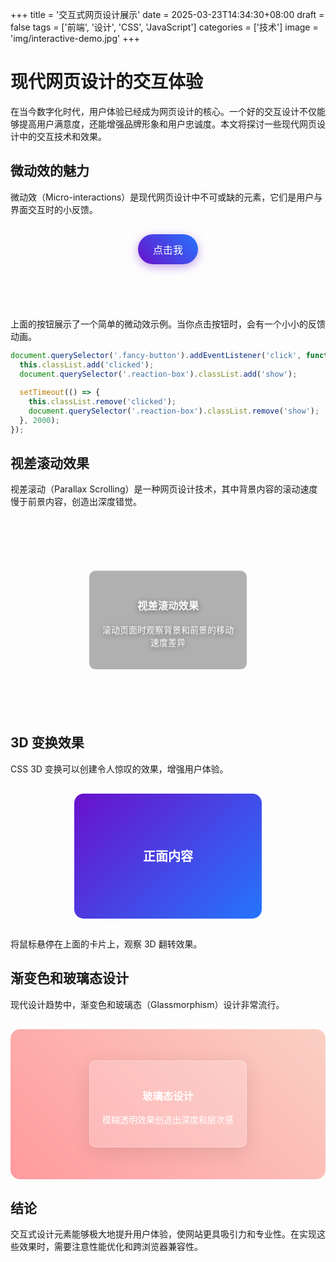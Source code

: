 +++
title = '交互式网页设计展示'
date = 2025-03-23T14:34:30+08:00
draft = false
tags = ['前端', '设计', 'CSS', 'JavaScript']
categories = ['技术']
image = 'img/interactive-demo.jpg'
+++

# 现代网页设计的交互体验

在当今数字化时代，用户体验已经成为网页设计的核心。一个好的交互设计不仅能够提高用户满意度，还能增强品牌形象和用户忠诚度。本文将探讨一些现代网页设计中的交互技术和效果。

## 微动效的魅力

微动效（Micro-interactions）是现代网页设计中不可或缺的元素，它们是用户与界面交互时的小反馈。

<div class="demo-container">
  <button class="fancy-button">点击我</button>
  <div class="reaction-box">谢谢点击！</div>
</div>

上面的按钮展示了一个简单的微动效示例。当你点击按钮时，会有一个小小的反馈动画。

```js
document.querySelector('.fancy-button').addEventListener('click', function() {
  this.classList.add('clicked');
  document.querySelector('.reaction-box').classList.add('show');
  
  setTimeout(() => {
    this.classList.remove('clicked');
    document.querySelector('.reaction-box').classList.remove('show');
  }, 2000);
});
```

## 视差滚动效果

视差滚动（Parallax Scrolling）是一种网页设计技术，其中背景内容的滚动速度慢于前景内容，创造出深度错觉。

<div class="parallax-container">
  <div class="parallax-bg"></div>
  <div class="parallax-content">
    <h3>视差滚动效果</h3>
    <p>滚动页面时观察背景和前景的移动速度差异</p>
  </div>
</div>

## 3D 变换效果

CSS 3D 变换可以创建令人惊叹的效果，增强用户体验。

<div class="card-3d-container">
  <div class="card-3d">
    <div class="card-front">正面内容</div>
    <div class="card-back">背面内容</div>
  </div>
</div>

将鼠标悬停在上面的卡片上，观察 3D 翻转效果。

## 渐变色和玻璃态设计

现代设计趋势中，渐变色和玻璃态（Glassmorphism）设计非常流行。

<div class="glassmorphism-container">
  <div class="glass-card">
    <h3>玻璃态设计</h3>
    <p>模糊透明效果创造出深度和层次感</p>
  </div>
</div>

## 结论

交互式设计元素能够极大地提升用户体验，使网站更具吸引力和专业性。在实现这些效果时，需要注意性能优化和跨浏览器兼容性。

<style>
/* 按钮微动效 */
.demo-container {
  display: flex;
  flex-direction: column;
  align-items: center;
  margin: 30px 0;
}

.fancy-button {
  padding: 12px 24px;
  background: linear-gradient(45deg, #6a11cb, #2575fc);
  color: white;
  border: none;
  border-radius: 50px;
  font-size: 16px;
  cursor: pointer;
  transition: all 0.3s ease;
  box-shadow: 0 4px 15px rgba(106, 17, 203, 0.4);
}

.fancy-button:hover {
  transform: translateY(-3px);
  box-shadow: 0 7px 20px rgba(106, 17, 203, 0.6);
}

.fancy-button.clicked {
  animation: pulse 0.5s ease-out;
}

@keyframes pulse {
  0% { transform: scale(1); }
  50% { transform: scale(1.1); }
  100% { transform: scale(1); }
}

.reaction-box {
  margin-top: 15px;
  padding: 10px 20px;
  background: rgba(37, 117, 252, 0.1);
  border-radius: 20px;
  opacity: 0;
  transform: translateY(20px);
  transition: all 0.3s ease;
}

.reaction-box.show {
  opacity: 1;
  transform: translateY(0);
}

/* 视差滚动 */
.parallax-container {
  height: 300px;
  position: relative;
  overflow: hidden;
  margin: 30px 0;
  border-radius: 15px;
}

.parallax-bg {
  position: absolute;
  top: 0;
  left: 0;
  width: 100%;
  height: 150%;
  background-image: url('https://source.unsplash.com/random/1200x800/?nature');
  background-size: cover;
  background-position: center;
  transform: translateZ(-1px) scale(2);
  z-index: -1;
}

.parallax-content {
  position: absolute;
  top: 50%;
  left: 50%;
  transform: translate(-50%, -50%);
  text-align: center;
  color: white;
  text-shadow: 0 2px 10px rgba(0, 0, 0, 0.5);
  padding: 20px;
  background: rgba(0, 0, 0, 0.3);
  backdrop-filter: blur(5px);
  border-radius: 10px;
}

/* 3D 卡片效果 */
.card-3d-container {
  perspective: 1000px;
  margin: 30px auto;
  width: 300px;
  height: 200px;
}

.card-3d {
  width: 100%;
  height: 100%;
  position: relative;
  transform-style: preserve-3d;
  transition: transform 0.8s;
}

.card-3d:hover {
  transform: rotateY(180deg);
}

.card-front, .card-back {
  position: absolute;
  width: 100%;
  height: 100%;
  backface-visibility: hidden;
  display: flex;
  align-items: center;
  justify-content: center;
  border-radius: 15px;
  font-size: 20px;
  font-weight: bold;
}

.card-front {
  background: linear-gradient(135deg, #6a11cb, #2575fc);
  color: white;
}

.card-back {
  background: linear-gradient(135deg, #2575fc, #6a11cb);
  color: white;
  transform: rotateY(180deg);
}

/* 玻璃态设计 */
.glassmorphism-container {
  height: 200px;
  background: linear-gradient(45deg, #ff9a9e, #fad0c4);
  display: flex;
  align-items: center;
  justify-content: center;
  padding: 20px;
  margin: 30px 0;
  border-radius: 15px;
}

.glass-card {
  background: rgba(255, 255, 255, 0.2);
  backdrop-filter: blur(10px);
  -webkit-backdrop-filter: blur(10px);
  border-radius: 10px;
  border: 1px solid rgba(255, 255, 255, 0.3);
  padding: 20px;
  color: white;
  text-align: center;
  box-shadow: 0 8px 32px rgba(0, 0, 0, 0.1);
}

/* 响应式设计 */
@media (max-width: 768px) {
  .card-3d-container {
    width: 250px;
    height: 170px;
  }
  
  .parallax-container {
    height: 200px;
  }
}
</style>

<script>
document.addEventListener('DOMContentLoaded', function() {
  // 按钮点击效果
  const fancyButton = document.querySelector('.fancy-button');
  if (fancyButton) {
    fancyButton.addEventListener('click', function() {
      this.classList.add('clicked');
      document.querySelector('.reaction-box').classList.add('show');
      
      setTimeout(() => {
        this.classList.remove('clicked');
        document.querySelector('.reaction-box').classList.remove('show');
      }, 2000);
    });
  }
  
  // 视差滚动效果
  window.addEventListener('scroll', function() {
    const parallaxBg = document.querySelector('.parallax-bg');
    if (parallaxBg) {
      const scrollPosition = window.pageYOffset;
      parallaxBg.style.transform = `translateY(${scrollPosition * 0.5}px)`;
    }
  });
});
</script>
